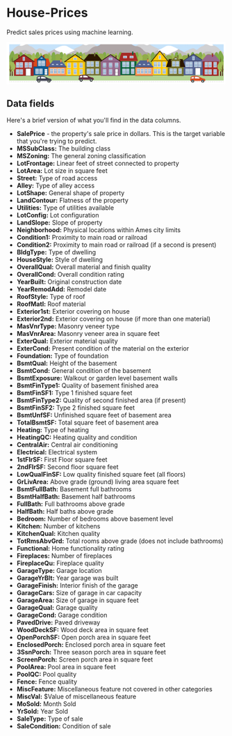 # House-Prices
Predict sales prices using machine learning.

![alt text](/images/carro.PNG "")

## Data fields

Here's a brief version of what you'll find in the data columns.
* **SalePrice** - the property's sale price in dollars. This is the target variable that you're trying to predict.
* **MSSubClass:** The building class
* **MSZoning:** The general zoning classification
* **LotFrontage:** Linear feet of street connected to property
* **LotArea:** Lot size in square feet
* **Street:** Type of road access
* **Alley:** Type of alley access
* **LotShape:** General shape of property
* **LandContour:** Flatness of the property
* **Utilities:** Type of utilities available
* **LotConfig:** Lot configuration
* **LandSlope:** Slope of property
* **Neighborhood:** Physical locations within Ames city limits
* **Condition1:** Proximity to main road or railroad
* **Condition2:** Proximity to main road or railroad (if a second is present)
* **BldgType:** Type of dwelling
* **HouseStyle:** Style of dwelling
* **OverallQual:** Overall material and finish quality
* **OverallCond:** Overall condition rating
* **YearBuilt:** Original construction date
* **YearRemodAdd:** Remodel date
* **RoofStyle:** Type of roof
* **RoofMatl:** Roof material
* **Exterior1st:** Exterior covering on house
* **Exterior2nd:** Exterior covering on house (if more than one material)
* **MasVnrType:** Masonry veneer type
* **MasVnrArea:** Masonry veneer area in square feet
* **ExterQual:** Exterior material quality
* **ExterCond:** Present condition of the material on the exterior
* **Foundation:** Type of foundation
* **BsmtQual:** Height of the basement
* **BsmtCond:** General condition of the basement
* **BsmtExposure:** Walkout or garden level basement walls
* **BsmtFinType1:** Quality of basement finished area
* **BsmtFinSF1:** Type 1 finished square feet
* **BsmtFinType2:** Quality of second finished area (if present)
* **BsmtFinSF2:** Type 2 finished square feet
* **BsmtUnfSF:** Unfinished square feet of basement area
* **TotalBsmtSF:** Total square feet of basement area
* **Heating:** Type of heating
* **HeatingQC:** Heating quality and condition
* **CentralAir:** Central air conditioning
* **Electrical:** Electrical system
* **1stFlrSF:** First Floor square feet
* **2ndFlrSF:** Second floor square feet
* **LowQualFinSF:** Low quality finished square feet (all floors)
* **GrLivArea:** Above grade (ground) living area square feet
* **BsmtFullBath:** Basement full bathrooms
* **BsmtHalfBath:** Basement half bathrooms
* **FullBath:** Full bathrooms above grade
* **HalfBath:** Half baths above grade
* **Bedroom:** Number of bedrooms above basement level
* **Kitchen:** Number of kitchens
* **KitchenQual:** Kitchen quality
* **TotRmsAbvGrd:** Total rooms above grade (does not include bathrooms)
* **Functional:** Home functionality rating
* **Fireplaces:** Number of fireplaces
* **FireplaceQu:** Fireplace quality
* **GarageType:** Garage location
* **GarageYrBlt:** Year garage was built
* **GarageFinish:** Interior finish of the garage
* **GarageCars:** Size of garage in car capacity
* **GarageArea:** Size of garage in square feet
* **GarageQual:** Garage quality
* **GarageCond:** Garage condition
* **PavedDrive:** Paved driveway
* **WoodDeckSF:** Wood deck area in square feet
* **OpenPorchSF:** Open porch area in square feet
* **EnclosedPorch:** Enclosed porch area in square feet
* **3SsnPorch:** Three season porch area in square feet
* **ScreenPorch:** Screen porch area in square feet
* **PoolArea:** Pool area in square feet
* **PoolQC:** Pool quality
* **Fence:** Fence quality
* **MiscFeature:** Miscellaneous feature not covered in other categories
* **MiscVal:** $Value of miscellaneous feature
* **MoSold:** Month Sold
* **YrSold:** Year Sold
* **SaleType:** Type of sale
* **SaleCondition:** Condition of sale
